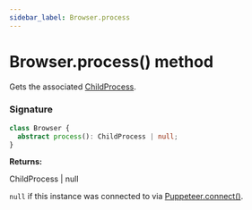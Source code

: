 ```yaml
---
sidebar_label: Browser.process
---
```


# Browser.process() method

Gets the associated [ChildProcess](https://nodejs.org/api/child_process.html#class-childprocess).

### Signature

```typescript
class Browser {
  abstract process(): ChildProcess | null;
}
```

**Returns:**

ChildProcess \| null

`null` if this instance was connected to via [Puppeteer.connect()](./puppeteer.puppeteer.connect.md).
